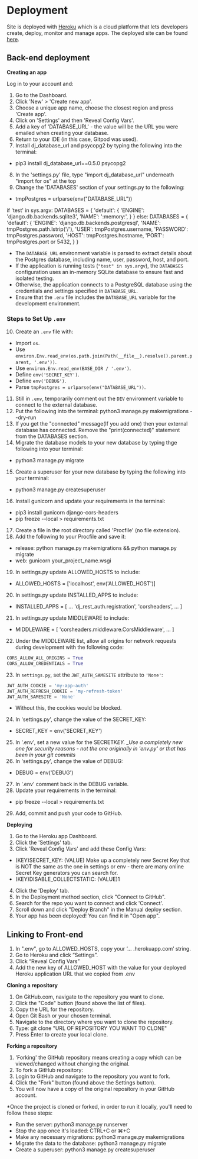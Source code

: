 # Deployment

Site is deployed with [Heroku](https://www.heroku.com/) which is a cloud platform that lets developers create, deploy, monitor and manage apps.
The deployed site can be found [here](https://buget-89030dd81e5e.herokuapp.com/).

## Back-end deployment

**Creating an app**

Log in to your account and:

1. Go to the Dashboard.
2. Click 'New' > 'Create new app'.
3. Choose a unique app name, choose the closest region and press 'Create app'.
4. Click on 'Settings' and then 'Reveal Config Vars'.
5. Add a key of 'DATABASE_URL' - the value will be the URL you were emailed when creating your database.
6. Return to your IDE (in this case, Gitpod was used).
7. Install dj_database_url and psycopg2 by typing the following into the terminal:

- pip3 install dj_database_url==0.5.0 psycopg2

8. In the 'settings.py' file, type "import dj_database_url" underneath "import for os" at the top
9. Change the 'DATABASES' section of your settings.py to the following:

- tmpPostgres = urlparse(env("DATABASE_URL"))

if 'test' in sys.argv:
DATABASES = {
'default': {
'ENGINE': 'django.db.backends.sqlite3',
'NAME': ':memory:',
}
}
else:
DATABASES = {
'default': {
'ENGINE': 'django.db.backends.postgresql',
'NAME': tmpPostgres.path.lstrip('/'),
'USER': tmpPostgres.username,
'PASSWORD': tmpPostgres.password,
'HOST': tmpPostgres.hostname,
'PORT': tmpPostgres.port or 5432,
}
}

- The `DATABASE_URL` environment variable is parsed to extract details about the Postgres database, including name, user, password, host, and port.
- If the application is running tests (`"test" in sys.argv`), the `DATABASES` configuration uses an in-memory SQLite database to ensure fast and isolated testing.
- Otherwise, the application connects to a PostgreSQL database using the credentials and settings specified in `DATABASE_URL`.
- Ensure that the `.env` file includes the `DATABASE_URL` variable for the development environment.

### Steps to Set Up `.env`

10. Create an `.env` file with:

- Import `os`.
- Use `environ.Env.read_env(os.path.join(Path(__file__).resolve().parent.parent, '.env'))`.
- Use `environ.Env.read_env(BASE_DIR / '.env')`.
- Define `env('SECRET_KEY')`.
- Define `env('DEBUG')`.
- Parse `tmpPostgres = urlparse(env("DATABASE_URL"))`.

11. Still in `.env`, temporarily comment out the `DEV` environment variable to connect to the external database.
12. Put the following into the terminal: python3 manage.py makemigrations --dry-run
13. If you get the "connected" message(If you add one) then your external database has connected. Remove the "print(connected)" statement from the DATABASES section.
14. Migrate the database models to your new database by typing thge following into your terminal:

- python3 manage.py migrate

15. Create a superuser for your new database by typing the following into your terminal:

- python3 manage.py createsuperuser

16. Install gunicorn and update your requirements in the terminal:

- pip3 install gunicorn django-cors-headers
- pip freeze --local > requirements.txt

17. Create a file in the root directory called 'Procfile' (no file extension).
18. Add the following to your Procfile and save it:

- release: python manage.py makemigrations && python manage.py migrate
- web: gunicorn your_project_name.wsgi

19. In settings.py update ALLOWED_HOSTS to include:

- ALLOWED_HOSTS = ['localhost', env('ALLOWED_HOST')]

20. In settings.py update INSTALLED_APPS to include:

- INSTALLED_APPS = [
  ...
  'dj_rest_auth.registration',
  'corsheaders',
  ...
  ]

21. In settings.py update MIDDLEWARE to include:

- MIDDLEWARE = [
  'corsheaders.middleware.CorsMiddleware',
  ...
  ]

22. Under the MIDDLEWARE list, allow all origins for network requests during development with the following code:

```python
CORS_ALLOW_ALL_ORIGINS = True
CORS_ALLOW_CREDENTIALS = True
```

23. In `settings.py`, set the `JWT_AUTH_SAMESITE` attribute to `'None'`:

```python
JWT_AUTH_COOKIE = 'my-app-auth'
JWT_AUTH_REFRESH_COOKIE = 'my-refresh-token'
JWT_AUTH_SAMESITE = 'None'
```

- Without this, the cookies would be blocked.

24. In 'settings.py', change the value of the SECRET_KEY:

- SECRET_KEY = env('SECRET_KEY')

25. In '.env', set a new value for the SECRET*KEY.
    \_Use a completely new one for security reasons - not the one originally in 'env.py' or that has been in your git commits*
26. In 'settings.py', change the value of DEBUG:

- DEBUG = env('DEBUG')

27. In '.env' comment back in the DEBUG variable.
28. Update your requirements in the terminal:

- pip freeze --local > requirements.txt

29. Add, commit and push your code to GitHub.

**Deploying**

1. Go to the Heroku app Dashboard.
2. Click the 'Settings' tab.
3. Click 'Reveal Config Vars' and add these Config Vars:

- (KEY)SECRET_KEY: (VALUE) Make up a completely new Secret Key that is NOT the same as the one in settings or env - there are many online Secret Key generators you can search for.
- (KEY)DISABLE_COLLECTSTATIC: (VALUE)1

4. Click the 'Deploy' tab.
5. In the Deployment method section, click "Connect to GitHub".
6. Search for the repo you want to connect and click 'Connect'.
7. Scroll down and click "Deploy Branch" in the Manual deploy section.
8. Your app has been deployed! You can find it in "Open app".

## Linking to Front-end

1. In ".env", go to ALLOWED_HOSTS, copy your ‘... .herokuapp.com’ string.
2. Go to Heroku and click “Settings”.
3. Click “Reveal Config Vars”
4. Add the new key of ALLOWED_HOST with the value for your deployed Heroku application URL that we copied from .env

**Cloning a repository**

1. On GitHub.com, navigate to the repository you want to clone.
2. Click the "Code" button (found above the list of files).
3. Copy the URL for the repository.
4. Open Git Bash or your chosen terminal.
5. Navigate to the directory where you want to clone the repository.
6. Type: git clone "URL OF REPOSITORY YOU WANT TO CLONE"
7. Press Enter to create your local clone.

**Forking a repository**

1. 'Forking' the GitHub repository means creating a copy which can be viewed/changed without changing the original.
2. To fork a GitHub repository:
3. Login to GitHub and navigate to the repository you want to fork.
4. Click the "Fork" button (found above the Settings button).
5. You will now have a copy of the original repository in your GitHub account.

\*Once the project is cloned or forked, in order to run it locally, you'll need to follow these steps:

- Run the server: python3 manage.py runserver
- Stop the app once it's loaded: CTRL+C or ⌘+C
- Make any necessary migrations: python3 manage.py makemigrations
- Migrate the data to the database: python3 manage.py migrate
- Create a superuser: python3 manage.py createsuperuser
